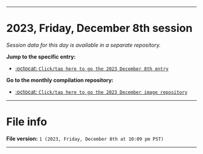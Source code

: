 
***

# 2023, Friday, December 8th session

_Session data for this day is available in a separate repository._

**Jump to the specific entry:**

- [:octocat: `Click/tap here to go the 2023 December 8th entry`](https://github.com/seanpm2001/SeansLifeArchive_Images_ModernSmurfsVillage_Y2023_V5/tree/SeansLifeArchive_ModernSmurfsVillage_Y2023_V5_Main-dev/12_December/08/)

**Go to the monthly compilation repository:**

- [:octocat: `Click/tap here to go the 2023 December image repository`](https://github.com/seanpm2001/SeansLifeArchive_Images_ModernSmurfsVillage_Y2023_V5/)

***

# File info

**File version:** `1 (2023, Friday, December 8th at 10:09 pm PST)`

***
